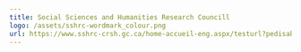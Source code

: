 ```yaml
---
title: Social Sciences and Humanities Research Councill
logo: /assets/sshrc-wordmark_colour.png
url: https://www.sshrc-crsh.gc.ca/home-accueil-eng.aspx/testurl?pedisable=false
---
```

